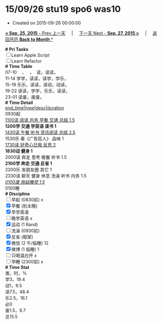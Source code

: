 # 15/09/26 stu19 spo6 was10

- Created on 2015-09-26 00:00:00

[**< Sep. 25, 2015** - Prev 上一天](_archived/lifelogs/2015/09/d25.md) &nbsp; &nbsp; | &nbsp; &nbsp; [下一天 Next - **Sep. 27, 2015 >**](_archived/lifelogs/2015/09/d27.md) &nbsp; &nbsp; |  &nbsp; &nbsp; [返回月历 **Back to Month ^**](_archived/lifelogs/2015/09/index.md)
<br/><div><b># Pri Tasks</b></div><div><input type="checkbox"/>Learn Apple Script</div><div><input type="checkbox"/>Learn Refactor</div><div><b># Time Table</b></div><div>07-10    ，   ，  读，读读，</div><div>11-14 学学，读读，读学，学乐，</div><div>15-18 乐乐，读读，读动，动读，</div><div>19-22 读读，学学，乐乐，读读，</div><div>23-01 读废，废废。</div><div><b># Time Detail</b></div><div><u>end_time|type|desc|duration</u></div><div>0930起</div><div><u>1100读 阅读 内务 早餐 交通 总结 1.5</u></div><div><b>1200学 交通 学英语 读书 1</b></div><div><u>1430读 午餐 听书 资讯阅读 总结 2.5</u></div><div>1530乐 看《广告狂人》 品味 1</div><div><u>1730读 好奇心日报 反思 2</u></div><div><b>1830动 健身 1</b></div><div>2000读 奔走 思考 晚餐 听书 1.5</div><div><b>2100学 奔走 交通 反省 1</b></div><div>2200乐 发朋友圈 其它 1</div><div>2330读 聊天 健身 休息 洗澡 听书 内务 1.5</div><div><u><i>0100废 拖延睡觉 1.5</i></u></div><div>0100睡</div><div><b># Discipline</b></div><div><input type="checkbox"/>早起 (0830前) x</div><div><input checked="true" type="checkbox"/>早餐 (别太晚)</div><div><input checked="true" type="checkbox"/>早学英语</div><div><input type="checkbox"/>晚学英语 x</div><div><input checked="true" type="checkbox"/>运动 (1 Rand)</div><div><input type="checkbox"/>洗澡 (0930前)</div><div><input checked="true" type="checkbox"/>反省 (框架)</div><div><input checked="true" type="checkbox"/>微信 (2 午/临睡) 12</div><div><input checked="true" type="checkbox"/>微博 (1 临睡) 1</div><div><input type="checkbox"/>只喝温白开 x</div><div><input type="checkbox"/>早睡 (2300前) x</div><div><b># Time Stat</b></div><div>类，时，%</div><div>学3，19.4</div><div>动1，6.5</div><div>读7.5，48.4</div><div>乐2.5，16.1</div><div>必0</div><div>废1.5，9.7</div><div>总15.5</div>
